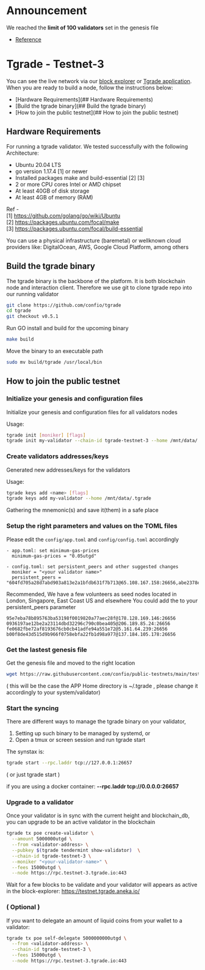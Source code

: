 # Announcement

We reached the **limit of 100 validators** set in the genesis file
- [Reference](https://twitter.com/TgradeFinance/status/1483063414570328072)

# Tgrade - Testnet-3

You can see the live network via our [block explorer](https://testnet.tgrade.aneka.io) or [Tgrade application](https://try.tgrade.finance).
When you are ready to build a node, follow the instructions below:

* [Hardware Requirements](## Hardware Requirements)
* [Build the tgrade binary](## Build the tgrade binary)
* [How to join the public testnet](## How to join the public testnet)

## Hardware Requirements
For running a tgrade validator. We tested successfully with the following Architecture:

- Ubuntu 20.04 LTS
- go version 1.17.4 [1] or newer
- Installed packages make and build-essential [2] [3]
- 2 or more CPU cores Intel or AMD chipset
- At least 40GB of disk storage
- At least 4GB of memory (RAM)

Ref - \
[1] https://github.com/golang/go/wiki/Ubuntu \
[2] https://packages.ubuntu.com/focal/make \
[3] https://packages.ubuntu.com/focal/build-essential

You can use a physical infrastructure (baremetal) or wellknown cloud providers like: DigitalOcean, AWS, Google Cloud Platform, among others

## Build the tgrade binary
The tgrade binary is the backbone of the platform. It is both blockchain node and interaction client. Therefore we use git to clone tgrade repo into our running validator
```bash
git clone https://github.com/confio/tgrade
cd tgrade
git checkout v0.5.1
```

Run GO install and build for the upcoming binary
```bash
make build
```

Move the binary to an executable path
```bash
sudo mv build/tgrade /usr/local/bin
```

## How to join the public testnet

### Initialize your genesis and configuration files
Initialize your genesis and configuration files for all validators nodes

Usage:
```bash
tgrade init [moniker] [flags]
tgrade init my-validator --chain-id tgrade-testnet-3 --home /mnt/data/.tgrade
```

### Create validators addresses/keys
Generated new addresses/keys for the validators

Usage:
```bash
tgrade keys add <name> [flags]
tgrade keys add my-validator --home /mnt/data/.tgrade
```

Gathering the mnemonic(s) and save it(them) in a safe place

### Setup the right parameters and values on the TOML files
Please edit the `config/app.toml` and `config/config.toml` accordingly

```
- app.toml: set minimum-gas-prices
  minimum-gas-prices = "0.05utgd"

- config.toml: set persistent_peers and other suggested changes
  moniker = "<your validator name>"
  persistent_peers = "604fd705a28d7abd903a813e2a1bfdb631f7b713@65.108.167.158:26656,abe2378e5053e8b9dd3a22691b4cb54ff8303004@65.108.167.160:26656,19cc3229b361d2c684dc89c3938c65d2dc67d063@116.203.251.45:26656"
```
Recommended, We have a few volunteers as seed nodes located in London, Singapore, East Coast US and elsewhere
You could add the to your persistent_peers parameter
```
95e7eba78b895763ba53198f0019820a77aec28f@178.128.169.146:26656
0936197ae12be2a23114dbd32296c790c0bea405@206.189.85.24:26656
fe0682fbe72af8193676cb0cb41adfe94a551e72@5.161.64.239:26656
b00f8de43d515d9b966f0758ebfa22fb1d98a977@137.184.105.178:26656
```

### Get the lastest genesis file
Get the genesis file and moved to the right location
```bash
wget https://raw.githubusercontent.com/confio/public-testnets/main/testnet-3/config/genesis.json -O ~/.tgrade/config/genesis.json
```
( this will be the case the APP Home directory is ~/.tgrade , please change it accordingly to your system/validator)

### Start the syncing
There are different ways to manage the tgrade binary on your validator,
1. Setting up such binary to be managed by systemd, or
2. Open a tmux or screen session and run tgrade start

The synstax is:
```bash
tgrade start --rpc.laddr tcp://127.0.0.1:26657
```
( or just tgrade start )

if you are using a docker container: **--rpc.laddr tcp://0.0.0.0:26657**

### Upgrade to a validator
Once your validator is in sync with the current height and blockchain_db, you can upgrade to be an active validator in the blockchain
```bash
tgrade tx poe create-validator \
  --amount 5000000utgd \
  --from <validator-address> \
  --pubkey $(tgrade tendermint show-validator)  \
  --chain-id tgrade-testnet-3 \
  --moniker "<your-validator-name>" \
  --fees 15000utgd \
  --node https://rpc.testnet-3.tgrade.io:443
```

Wait for a few blocks to be validate and your validator will appears as active in the block-explorer:
https://testnet.tgrade.aneka.io/

### ( Optional )
If you want to delegate an amount of liquid coins from your wallet to a validator:
```bash
tgrade tx poe self-delegate 5000000000utgd \
  --from <validator-address> \
  --chain-id tgrade-testnet-3 \
  --fees 15000utgd \
  --node https://rpc.testnet-3.tgrade.io:443
```

